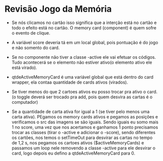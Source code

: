 # Revisão Jogo da Memória

- Se nós clicamos no cartão isso significa que a interção está no cartão e todo o efeito está no cartão. O memory card (component) é quem sofre o evento de clique.

- A variável score deveria tá em um local global, pois pontuação é do jogo e não somento do card. 
- Se no componente não tiver a classe -active ele vai efetuar os códigos. Tudo acontecerá se o elemento não estiver ativo(o elemento ativo ele está virado).
- qtdeActiveMemoryCard é uma variável global que está dentro do card wrapper, ela contaa quantidade de cards ativos (virados). 
- Se tiver menos do que 2 cartoes ativos eu posso trocar pra ativo o card. (o toggle deverá ser trocado pra add, pois quem desvira as cartas é o computador)
- Se a quantidade de carta ativa for igual a 1 (se tiver pelo menos uma carta ativa). PEgamos  os memory cards ativos e pegamos as posições e verificamos o src das imagens se são iguais. Sendo iguais eu somo mais 1 no score, uma vez que nos acertamos e ganhamos 1 ponto precisamos trocar as classes (tirar o -active e adicionar o -score), sendo diferentes os cartões, nos temos o setTimeOut para desvirar as cartas no tempo de 1,2 s, nos pegamos os cartoes ativos ($activeMemoryCards) e passamos um loop nele removendo a classe -active para ele desvirar o card, logo depois eu defino a qtdeActiveMemoryCard para 0.